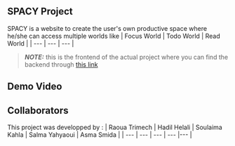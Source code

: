 ## SPACY Project 
SPACY is a website to create the user's own productive space where he/she can access multiple worlds like 
| Focus World | Todo World | Read World  |
| --- | --- | ---  |
> **_NOTE:_**  this is the frontend of the actual project where you can find the backend through [this link](https://github.com/SoulaimakH/my-world-backend)
## Demo Video

## Collaborators
This project was developped by :
| Raoua Trimech | Hadil Helali | Soulaima Kahla  | Salma Yahyaoui | Asma Smida |
| --- | --- | ---  | ---  |---  |

